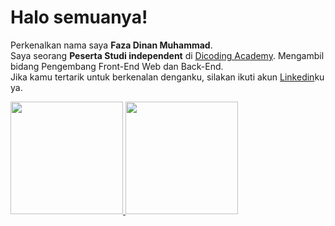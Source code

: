 # Halo semuanya!
Perkenalkan nama saya **Faza Dinan Muhammad**.\
Saya seorang **Peserta Studi independent** di [Dicoding Academy](https://www.dicoding.com/). Mengambil bidang Pengembang Front-End Web dan Back-End.\
Jika kamu tertarik untuk berkenalan denganku, silakan ikuti akun [Linkedin](https://www.linkedin.com/in/faza-dinan-muhammad-623b17200)ku ya.

<p align="left">
<a href="https://github.com/fazadinanm">
  <img height="180em" src="https://github-readme-stats-eight-theta.vercel.app/api?username=fazadinanm&show_icons=true&theme=algolia&include_all_commits=true&count_private=true"/>
  <img height="180em" src="https://github-readme-stats-eight-theta.vercel.app/api/top-langs/?username=gilangadhan&layout=compact&langs_count=8&theme=algolia"/>
</a>
</p>

